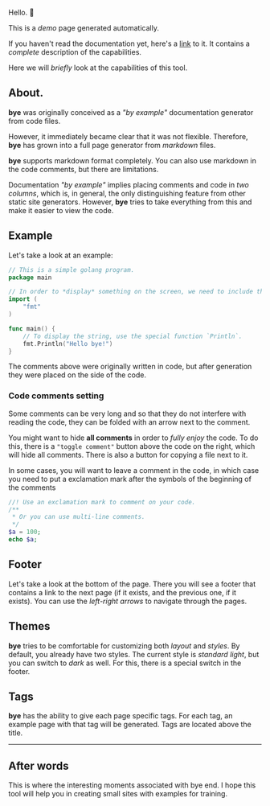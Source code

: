 Hello. 👋

This is a *demo* page generated automatically.

If you haven't read the documentation yet, here's a [link](#) to it. It contains a *complete* description of the
capabilities.

Here we will *briefly* look at the capabilities of this tool.

## About.

**bye** was originally conceived as a *"by example"* documentation generator from code files.

However, it immediately became clear that it was not flexible. Therefore, **bye** has grown into a full page generator
from *markdown* files.

**bye** supports markdown format completely. You can also use markdown in the code comments, but there are limitations.

Documentation *"by example"* implies placing comments and code in *two columns*, which is, in general, the only
distinguishing feature from other static site generators. However, **bye** tries to take everything from this and make
it easier to view the code.

## Example

Let's take a look at an example:

```go (example.go)
// This is a simple golang program.
package main

// In order to *display* something on the screen, we need to include the `"fmt"` package.
import (
	"fmt"
)

func main() {
    // To display the string, use the special function `Println`.
    fmt.Println("Hello bye!")
}
```

The comments above were originally written in code, but after generation they were placed on the side of the code.

### Code comments setting

Some comments can be very long and so that they do not interfere with reading the code, they can be folded with an arrow
next to the comment.

You might want to hide **all comments** in order to *fully enjoy* the code. To do this, there is a `"toggle comment"`
button above the code on the right, which will hide all comments. There is also a button for copying a file next to it.

In some cases, you will want to leave a comment in the code, in which case you need to put a exclamation mark after the
symbols of the beginning of the comments

```php (example.php)
//! Use an exclamation mark to comment on your code.
/**
 * Or you can use multi-line comments.
 */
$a = 100;
echo $a;
```

## Footer

Let's take a look at the bottom of the page. There you will see a footer that contains a link to the next page (if it
exists, and the previous one, if it exists). You can use the *left-right arrows* to navigate through the pages.

## Themes

**bye** tries to be comfortable for customizing both *layout* and *styles*. By default, you already have two styles. The
current style is *standard light*, but you can switch to *dark* as well. For this, there is a special switch in the
footer.

## Tags

**bye** has the ability to give each page specific tags. For each tag, an example page with that tag will be generated.
Tags are located above the title.

---

## After words

This is where the interesting moments associated with bye end. I hope this tool will help you in creating small sites
with examples for training.